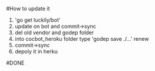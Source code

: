 #How to update it 
1. 'go get luckily/bot'
1. update on bot and commit->sync
1. del old vendor and godep folder
1. into cocbot_heroku folder type 'godep save ./...' renew
1. commit->sync 
1. depoly it in herku

#DONE
